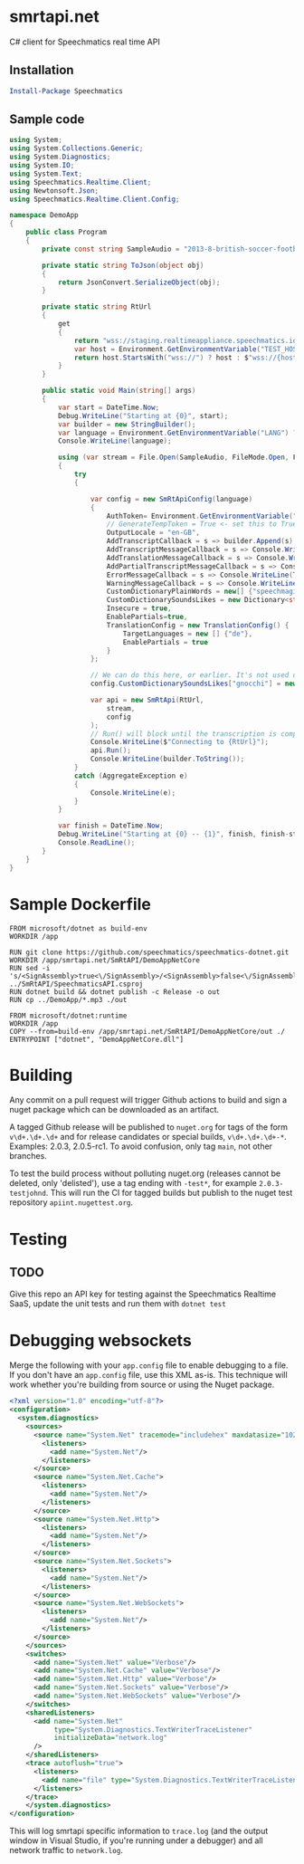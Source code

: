 # smrtapi.net
C# client for Speechmatics real time API

## Installation
```powershell
Install-Package Speechmatics
```

## Sample code
```csharp
using System;
using System.Collections.Generic;
using System.Diagnostics;
using System.IO;
using System.Text;
using Speechmatics.Realtime.Client;
using Newtonsoft.Json;
using Speechmatics.Realtime.Client.Config;

namespace DemoApp
{
    public class Program
    {
        private const string SampleAudio = "2013-8-british-soccer-football-commentary-alex-warner.mp3";

        private static string ToJson(object obj)
        {
            return JsonConvert.SerializeObject(obj);
        }

        private static string RtUrl
        {
            get
            {
                return "wss://staging.realtimeappliance.speechmatics.io:9000/v2";
                var host = Environment.GetEnvironmentVariable("TEST_HOST") ?? "api.rt.speechmatics.io";
                return host.StartsWith("wss://") ? host : $"wss://{host}:9000/";
            }
        }

        public static void Main(string[] args)
        {
            var start = DateTime.Now;
            Debug.WriteLine("Starting at {0}", start);
            var builder = new StringBuilder();
            var language = Environment.GetEnvironmentVariable("LANG") ?? "en";
            Console.WriteLine(language);

            using (var stream = File.Open(SampleAudio, FileMode.Open, FileAccess.Read))
            {
                try
                {

                    var config = new SmRtApiConfig(language)
                    {
                        AuthToken= Environment.GetEnvironmentVariable("AUTH_TOKEN"),
                        // GenerateTempToken = True <- set this to True for accounts from portal.speechmatics.com
                        OutputLocale = "en-GB",
                        AddTranscriptCallback = s => builder.Append(s),
                        AddTranscriptMessageCallback = s => Console.WriteLine(ToJson(s)),
                        AddTranslationMessageCallback = s => Console.WriteLine(ToJson(s)),
                        AddPartialTranscriptMessageCallback = s => Console.WriteLine(ToJson(s)),
                        ErrorMessageCallback = s => Console.WriteLine(ToJson(s)),
                        WarningMessageCallback = s => Console.WriteLine(ToJson(s)),
                        CustomDictionaryPlainWords = new[] {"speechmagic"},
                        CustomDictionarySoundsLikes = new Dictionary<string, IEnumerable<string>>(),
                        Insecure = true,
                        EnablePartials=true,
                        TranslationConfig = new TranslationConfig() {
                            TargetLanguages = new [] {"de"},
                            EnablePartials = true
                        }
                    };

                    // We can do this here, or earlier. It's not used until .Run() is called on the API object.
                    config.CustomDictionarySoundsLikes["gnocchi"] = new[] {"nokey", "noki"};

                    var api = new SmRtApi(RtUrl,
                        stream,
                        config
                    );
                    // Run() will block until the transcription is complete.
                    Console.WriteLine($"Connecting to {RtUrl}");
                    api.Run();
                    Console.WriteLine(builder.ToString());
                }
                catch (AggregateException e)
                {
                    Console.WriteLine(e);
                }
            }

            var finish = DateTime.Now;
            Debug.WriteLine("Starting at {0} -- {1}", finish, finish-start);
            Console.ReadLine();
        }
    }
}
```

# Sample Dockerfile

```
FROM microsoft/dotnet as build-env
WORKDIR /app

RUN git clone https://github.com/speechmatics/speechmatics-dotnet.git
WORKDIR /app/smrtapi.net/SmRtAPI/DemoAppNetCore
RUN sed -i 's/<SignAssembly>true<\/SignAssembly>/<SignAssembly>false<\/SignAssembly>/' ../SmRtAPI/SpeechmaticsAPI.csproj
RUN dotnet build && dotnet publish -c Release -o out
RUN cp ../DemoApp/*.mp3 ./out

FROM microsoft/dotnet:runtime
WORKDIR /app
COPY --from=build-env /app/smrtapi.net/SmRtAPI/DemoAppNetCore/out ./
ENTRYPOINT ["dotnet", "DemoAppNetCore.dll"]
```

# Building

Any commit on a pull request will trigger Github actions to build and sign a nuget package which can be downloaded as an artifact.

A tagged Github release will be published to `nuget.org` for tags of the form `v\d+.\d+.\d+` and for release candidates or special builds, `v\d+.\d+.\d+-*`. Examples: 2.0.3, 2.0.5-rc1. To avoid confusion, only tag `main`, not other branches.

To test the build process without polluting nuget.org (releases cannot be deleted, only 'delisted'), use a tag ending with `-test*`, for example `2.0.3-testjohnd`. This will run the CI for tagged builds but publish to the nuget test repository `apiint.nugettest.org`.

# Testing

## TODO

Give this repo an API key for testing against the Speechmatics Realtime SaaS, update the unit tests and run them with `dotnet test`

# Debugging websockets

Merge the following with your `app.config` file to enable debugging to a file. If you don't have an `app.config` file, use this XML as-is. This technique will work whether you're building from source or using the Nuget package.

```xml
<?xml version="1.0" encoding="utf-8"?>
<configuration>
  <system.diagnostics>
    <sources>
      <source name="System.Net" tracemode="includehex" maxdatasize="1024">
        <listeners>
          <add name="System.Net"/>
        </listeners>
      </source>
      <source name="System.Net.Cache">
        <listeners>
          <add name="System.Net"/>
        </listeners>
      </source>
      <source name="System.Net.Http">
        <listeners>
          <add name="System.Net"/>
        </listeners>
      </source>
      <source name="System.Net.Sockets">
        <listeners>
          <add name="System.Net"/>
        </listeners>
      </source>
      <source name="System.Net.WebSockets">
        <listeners>
          <add name="System.Net"/>
        </listeners>
      </source>
    </sources>
    <switches>
      <add name="System.Net" value="Verbose"/>
      <add name="System.Net.Cache" value="Verbose"/>
      <add name="System.Net.Http" value="Verbose"/>
      <add name="System.Net.Sockets" value="Verbose"/>
      <add name="System.Net.WebSockets" value="Verbose"/>
    </switches>
    <sharedListeners>
      <add name="System.Net"
           type="System.Diagnostics.TextWriterTraceListener"
           initializeData="network.log"
      />
    </sharedListeners>
    <trace autoflush="true">
      <listeners>
        <add name="file" type="System.Diagnostics.TextWriterTraceListener" initializeData="trace.log"/>
      </listeners>
    </trace>
    </system.diagnostics>
</configuration>
```

This will log smrtapi specific information to `trace.log` (and the output window in Visual Studio, if you're running under a debugger) and all network traffic to `network.log`.
